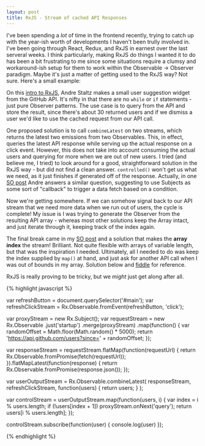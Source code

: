```yaml
---
layout: post
title: RxJS - Stream of cached API Responses
---
```


I've been spending a *lot* of time in the frontend recently, trying to catch up with the year-ish worth of developments I haven't been trully involved in. I've been going through React, Redux, and RxJS in earnest over the last serveral weeks. I think particularly, making RxJS do things I wanted it to do has been a bit frustrating to me since some situations require a clumsy and workaround-ish setup for them to work within the Observable -> Observer paradigm. Maybe it's just a matter of getting used to the RxJS way? Not sure. Here's a small example:

On this [intro to RxJS](https://xgrommx.github.io/rx-book/content/guidelines/introduction/index.html), Andre Staltz makes a small user suggestion widget from the GitHub API. It's nifty in that there are no `while` or `if` statements - just pure Observer patterns. The use case is to query from the API and store the result, since there's about 30 returned users and if we dismiss a user we'd like to use the cached request from our API call. 

One proposed solution is to call `combineLatest` on two streams, which returns the latest two emissions from two Observables. This, in effect, queries the latest API response while serving up the actual response on a click event. However, this does not take into account consuming the actual users and querying for more when we are out of new users. I tried (and believe me, I tried) to look around for a good, straightforward solution in the RxJS way - but did not find a clean answer. `controlled()` won't get us what we need, as it just finishes if generated off of the response. Actually, in one [SO post](http://stackoverflow.com/questions/30391212/call-api-repeatedly-until-entire-data-has-been-is-downloaded-data/30427848#30427848) Andre answers a similar question, suggesting to use Subjects as some sort of "callback" to trigger a data fetch based on a condition. 

Now we're getting somewhere. If we can somehow signal back to our API stream that we need more data when we run out of users, the cycle is complete! My issue is I was trying to generate the Observer from the resulting API array - whereas most other solutions keep the Array intact, and just iterate through it, keeping track of the index again.

The final break came in my [SO post](http://stackoverflow.com/questions/40348748/rxjs-consume-api-output-and-re-query-when-cache-is-empty/40359622#40359622) and a solution that makes the **array index** the stream! Brilliant. Not quite flexible with arrays of variable length, but that was the inspiration I needed. Ultimately, all I needed to do was keep the index supplied by `map()` at hand, and just ask for another API call when I was out of bounds in my array. Solution below and [fiddle](https://jsfiddle.net/ctk2bhah/5/) for reference.

RxJS is really proving to be tricky, but we *might* just get along after all.


{% highlight javascript %}

var refreshButton = document.querySelector('#main');
var refreshClickStream = Rx.Observable.fromEvent(refreshButton, 'click');

var proxyStream = new Rx.Subject();
var requestStream = new Rx.Observable
    .just('startup')
    .merge(proxyStream)
    .map(function() {
        var randomOffset = Math.floor(Math.random() * 5000);
        return 'https://api.github.com/users?since=' + randomOffset;
    });

var responseStream = requestStream.flatMap(function(requestUrl) {
    return Rx.Observable.fromPromise(fetch(requestUrl));
}).flatMapLatest(function(response) {
    return Rx.Observable.fromPromise(response.json());
});

var userOutputStream = Rx.Observable.combineLatest(
    responseStream,
    refreshClickStream,
    function(users) {
        return users;
    }
);

var controlStream = userOutputStream.map(function(users, i) {
    var index = i % users.length;
    if (!users[index + 1]) proxyStream.onNext('query');
    return users[i % users.length];
});

controlStream.subscribe(function(user) {
    console.log(user)
});

{% endhighlight %}

